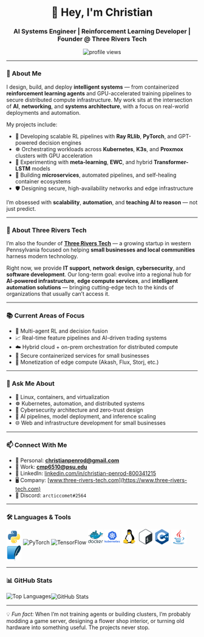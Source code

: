 <h1 align="center">👋 Hey, I'm Christian</h1>
<h3 align="center">AI Systems Engineer | Reinforcement Learning Developer | Founder @ Three Rivers Tech</h3>

<p align="center">
  <img src="https://komarev.com/ghpvc/?username=zzzero-hash&label=Visitors&color=0e75b6&style=flat" alt="profile views" />
</p>

---

### 🧠 About Me

I design, build, and deploy **intelligent systems** — from containerized **reinforcement learning agents** and GPU-accelerated training pipelines to secure distributed compute infrastructure. My work sits at the intersection of **AI**, **networking**, and **systems architecture**, with a focus on real-world deployments and automation.

My projects include:

- 🤖 Developing scalable RL pipelines with **Ray RLlib**, **PyTorch**, and GPT-powered decision engines  
- ☸️ Orchestrating workloads across **Kubernetes**, **K3s**, and **Proxmox** clusters with GPU acceleration  
- 🧠 Experimenting with **meta-learning**, **EWC**, and hybrid **Transformer-LSTM** models  
- 🧩 Building **microservices**, automated pipelines, and self-healing container ecosystems  
- 🛡️ Designing secure, high-availability networks and edge infrastructure  

I’m obsessed with **scalability**, **automation**, and **teaching AI to reason** — not just predict.

---

### 🏢 About Three Rivers Tech

I’m also the founder of **[Three Rivers Tech](https://www.three-rivers-tech.com)** — a growing startup in western Pennsylvania focused on helping **small businesses and local communities** harness modern technology.  

Right now, we provide **IT support**, **network design**, **cybersecurity**, and **software development**. Our long-term goal: evolve into a regional hub for **AI-powered infrastructure**, **edge compute services**, and **intelligent automation solutions** — bringing cutting-edge tech to the kinds of organizations that usually can’t access it.

---

### 📚 Current Areas of Focus

- 🧪 Multi-agent RL and decision fusion  
- 📈 Real-time feature pipelines and AI-driven trading systems  
- ☁️ Hybrid cloud + on-prem orchestration for distributed compute  
- 💼 Secure containerized services for small businesses  
- 🔌 Monetization of edge compute (Akash, Flux, Storj, etc.)

---

### 💬 Ask Me About

- 🐧 Linux, containers, and virtualization  
- ☸️ Kubernetes, automation, and distributed systems  
- 🔐 Cybersecurity architecture and zero-trust design  
- 🤖 AI pipelines, model deployment, and inference scaling  
- 🌐 Web and infrastructure development for small businesses

---

### 📫 Connect With Me

- 📧 Personal: **christianpenrod@gmail.com**  
- 📧 Work: **cmp6510@psu.edu**  
- 💼 LinkedIn: [linkedin.com/in/christian-penrod-800341215](https://linkedin.com/in/christian-penrod-800341215)  
- 🖥️ Company: [www.three-rivers-tech.com](https://www.three-rivers-tech.com)  
- 💬 Discord: `arcticcomet#2564`

---

### 🛠️ Languages & Tools

<p align="left">
  <img src="https://raw.githubusercontent.com/devicons/devicon/master/icons/python/python-original.svg" width="40" height="40" alt="Python"/>
  <img src="https://www.vectorlogo.zone/logos/pytorch/pytorch-icon.svg" width="40" height="40" alt="PyTorch"/>
  <img src="https://www.vectorlogo.zone/logos/tensorflow/tensorflow-icon.svg" width="40" height="40" alt="TensorFlow"/>
  <img src="https://raw.githubusercontent.com/devicons/devicon/master/icons/docker/docker-original-wordmark.svg" width="40" height="40" alt="Docker"/>
  <img src="https://raw.githubusercontent.com/devicons/devicon/master/icons/kubernetes/kubernetes-plain-wordmark.svg" width="40" height="40" alt="Kubernetes"/>
  <img src="https://raw.githubusercontent.com/devicons/devicon/master/icons/linux/linux-original.svg" width="40" height="40" alt="Linux"/>
  <img src="https://raw.githubusercontent.com/devicons/devicon/master/icons/bash/bash-original.svg" width="40" height="40" alt="Bash"/>
  <img src="https://raw.githubusercontent.com/devicons/devicon/master/icons/cplusplus/cplusplus-original.svg" width="40" height="40" alt="C++"/>
  <img src="https://raw.githubusercontent.com/devicons/devicon/master/icons/java/java-original.svg" width="40" height="40" alt="Java"/>
  <img src="https://raw.githubusercontent.com/devicons/devicon/master/icons/sqlite/sqlite-original.svg" width="40" height="40" alt="SQLite"/>
</p>

---

### 📊 GitHub Stats

<p>
  <img align="left" src="https://github-readme-stats.vercel.app/api/top-langs?username=zzzero-hash&show_icons=true&locale=en&layout=compact" alt="Top Languages" />
</p>

<p>
  <img align="center" src="https://github-readme-stats.vercel.app/api?username=zzzero-hash&show_icons=true&locale=en" alt="GitHub Stats" />
</p>

---

💡 *Fun fact:* When I’m not training agents or building clusters, I’m probably modding a game server, designing a flower shop interior, or turning old hardware into something useful. The projects never stop.
